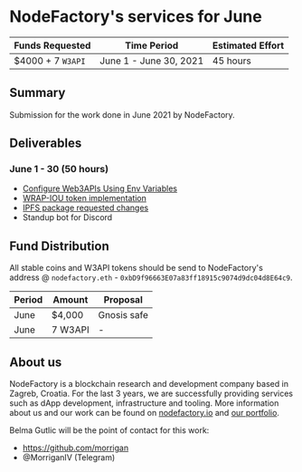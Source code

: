 # NodeFactory's services for June

| Funds Requested | Time Period | Estimated Effort |
|-|-|-|
| $4000 + 7 `W3API` | June 1 - June 30, 2021 | 45 hours |

## Summary

Submission for the work done in June 2021 by NodeFactory. 

## Deliverables

### June 1 - 30 (50 hours)

* [Configure Web3APIs Using Env Variables](https://github.com/polywrap/monorepo/issues/140)
* [WRAP-IOU token implementation](https://github.com/polywrap/token/pull/1)
* [IPFS package requested changes](https://github.com/polywrap/monorepo/pull/188/files/00a0ca3c6e47cff8b2c3c5a11332528d9b49cdbb..8fac721767c85ca87f42e078501c86904f9f57ec)
* Standup bot for Discord

## Fund Distribution
All stable coins and W3API tokens should be send to NodeFactory's address @ `nodefactory.eth` - `0xbD9f96663E07a83ff18915c9074d9dc04d8E64c9`.

| Period | Amount | Proposal |  
|-|-|-|  
| June | $4,000 | Gnosis safe |  
| June | 7 W3API | - |  

## About us
NodeFactory is a blockchain research and development company based in Zagreb, Croatia. For the last 3 years, we are successfully providing services such as dApp development, infrastructure and tooling. More information about us and our work can be found on [nodefactory.io](https://nodefactory.io/) and [our portfolio](https://nodefactory.io/NodeFactory_portfolio_v5.pdf).

Belma Gutlic will be the point of contact for this work:
- https://github.com/morrigan  
- @MorriganIV (Telegram)
